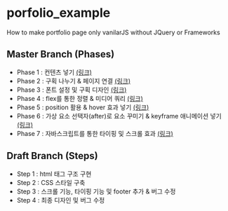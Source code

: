 # porfolio_example
How to make portfolio page only vanilarJS without JQuery or Frameworks
## Master Branch (Phases)
* Phase 1 : 컨텐츠 넣기 [(링크)](https://qus0in.github.io/porfolio_example/phase01/)
* Phase 2 : 구획 나누기 & 페이지 연결 [(링크)](https://qus0in.github.io/porfolio_example/phase02/)
* Phase 3 : 폰트 설정 및 구획 디자인 [(링크)](https://qus0in.github.io/porfolio_example/phase03/)
* Phase 4 : flex를 통한 정렬 & 미디어 쿼리 [(링크)](https://qus0in.github.io/porfolio_example/phase04/)
* Phase 5 : position 활용 & hover 효과 넣기 [(링크)](https://qus0in.github.io/porfolio_example/phase05/)
* Phase 6 : 가상 요소 선택자(after)로 요소 꾸미기 & keyframe 애니메이션 넣기 [(링크)](https://qus0in.github.io/porfolio_example/phase06/)
* Phase 7 : 자바스크립트를 통한 타이핑 및 스크롤 효과 [(링크)](https://qus0in.github.io/porfolio_example/phase07/)
## Draft Branch (Steps)
* Step 1 : html 태그 구조 구현
* Step 2 : CSS 스타일 구축
* Step 3 : 스크롤 기능, 타이핑 기능 및 footer 추가 & 버그 수정
* Step 4 : 최종 디자인 및 버그 수정
